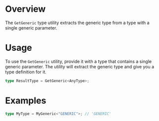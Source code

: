 # Overview

The `GetGeneric` type utility extracts the generic type from a type with a single generic parameter.

# Usage

To use the `GetGeneric` utility, provide it with a type that contains a single generic parameter. The utility will extract the generic type and give you a type definition for it.

```typescript
type ResultType = GetGeneric<AnyType>;
```

# Examples

```typescript
type MyType = MyGeneric<"GENERIC">; // 'GENERIC'
```
